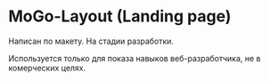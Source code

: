 # MoGo-Layout (Landing page)

Написан по макету. На стадии разработки.

Используется только для показа навыков веб-разработчика, не в комерческих целях.
